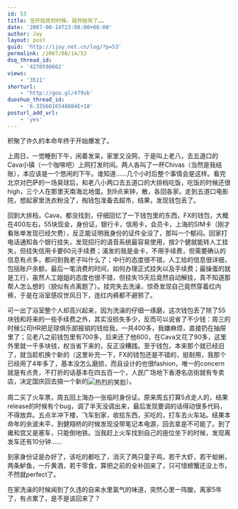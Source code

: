 ```yaml
---
id: 53
title: 当开始背的时候，就开始背了……
date: '2007-08-14T23:08:00+08:00'
author: Jay
layout: post
guid: 'http://ijay.net.cn/log/?p=53'
permalink: /2007/08/14/53
dsq_thread_id:
    - '4270598662'
views:
    - '3511'
shorturl:
    - 'http://goo.gl/479vb'
duoshuo_thread_id:
    - '6.3356016548884E+18'
posturl_add_url:
    - 'yes'
---
```


积聚了许久的本命年终于开始爆发了。

上周日，一觉睡到下午，闲着发呆，家里又没网，于是叫上老八，去五道口的Cava小镇（一个咖啡吧）上网打发时间。两人各叫了一杯Chivas（当然是我结账），本应该是一个悠闲的下午。谁知道……几个小时后整个事情会是这样。看完北京对巴萨的一场臭球后，和老八小两口去五道口的大排档吃饭，吃饭的时候还很high，三个人在那里天南海北地蛋。到9点来钟，散，各回各家。走到五道口电影院，想起家里洗衣粉没了，掏钱包准备去超市，结果，发现钱包丢了。

回到大排档，Cava，都没找到，仔细回忆了一下钱包里的东西，FX的钱包，大概在400左右，55块现金，身份证，银行卡，信用卡，会员卡，上海的SIM卡（刚才看账单发现已经欠费），反正能证明我身份的证件全没了，那叫一个郁闷。回家打电话通知各个银行挂失，发现招行的语音系统最容易使用，按2个健就能转人工挂失，但挂失信用卡要60元手续费；浦发的我是金卡，不用手续费，但需要确认的信息有点多，都问到我老子叫什么了；中行的态度很不错，人工给的信息很详细，包括账户余额，最后一笔消费的时间，如何办理正式挂失以及手续费；最操蛋的就是工行，虽然人工姐姐的态度也很不错，但挂失15天后竟然自动解挂，真不知道那帮人怎么想的（貌似有点离题了）。挂完失去洗澡，惊奇发现自己竟然穿着红内裤，于是在浴室感叹世风日下，连红内裤都不避邪了。

可一出了浴室整个人却高兴起来，因为洗澡的仔细一琢磨，这次钱包丢了除了55块钱和将来的一些手续费之外，其实没损失多少，反而可以说省了不少钱：周三的时候公司HR把足球俱乐部报销的钱给我，一共400多，我嫌麻烦，直接扔在抽屉里了；见老八之前钱包里有700多，后来还了他600，在Cava又花了90多，这里外里就一千多块钱，权当省下来的，反正没糟践。至于钱包，本来那个就已经旧了，就当趁机换个新的（这里补充一下，FX的钱包还是不错的，挺耐用，我那个已经用了4年多了，基本没怎么磨损，而且设计的也很fashion，唯一的concern就是有点贵，不打折的话基本在四五百一个，人民广场地下香港名店街就有专卖店，决定国庆回去搞一个新的<img src="https://www.jayxu.com/log/wp-content/uploads/2007/08/smile_shades.gif" title="热烈的笑脸" alt="热烈的笑脸" style="vertical-align: middle" />）。

周二买了火车票，周五回上海办一张临时身份证。原来周五打算5点走人的，结果release的时候有个bug，调了半天没调出来，最后发现要调的话得动很多代码，不得放弃。五点半冲下楼，飞车到家，收拾东西，买吃的，打车去火车站。结果本命年的余波未平，到健翔桥的时候发现没带笔记本电源，回去拿是不可能了。到了雍和宫又是塞车，只能倒地铁。当我赶上火车找到自己的座位坐下的时候，发现离发车还有10分钟……

到家身份证是办好了，该吃的都吃了，消灭了两只童子鸡，若干大虾，若干蛤蜊，两条鲈鱼，一斤黄酒，若干零食，算把之前的全补回来了，只可惜螃蟹还没上市，不然就perfect了。

在家洗澡的时候闻到了久违的自来水里氯气的味道，突然心里一阵酸，离家5年了，有点累了，是不是该回来了？